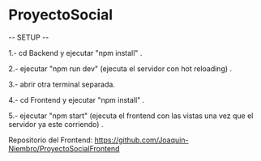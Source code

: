 # ProyectoSocial
-- SETUP --

1.- cd Backend y ejecutar "npm install" .

2.- ejecutar "npm run dev" (ejecuta el servidor con hot reloading) . 

3.- abrir otra terminal separada.

4.- cd Frontend y ejecutar "npm install" .

5.- ejecutar "npm start" (ejecuta el frontend con las vistas una vez que el servidor ya este corriendo) .

Repositorio del Frontend: https://github.com/Joaquin-Niembro/ProyectoSocialFrontend 
